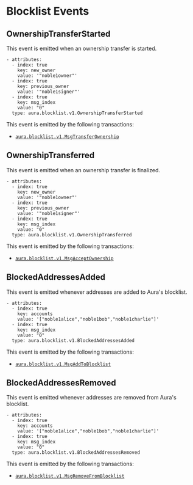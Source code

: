 # Blocklist Events

## OwnershipTransferStarted

This event is emitted when an ownership transfer is started.

```shell
- attributes:
  - index: true
    key: new_owner
    value: '"noble1owner"'
  - index: true
    key: previous_owner
    value: '"noble1signer"'
  - index: true
    key: msg_index
    value: "0"
  type: aura.blocklist.v1.OwnershipTransferStarted
```

This event is emitted by the following transactions:

- [`aura.blocklist.v1.MsgTransferOwnership`](./02_messages_blocklist.md#transfer-ownership)

## OwnershipTransferred

This event is emitted when an ownership transfer is finalized.

```shell
- attributes:
  - index: true
    key: new_owner
    value: '"noble1owner"'
  - index: true
    key: previous_owner
    value: '"noble1signer"'
  - index: true
    key: msg_index
    value: "0"
  type: aura.blocklist.v1.OwnershipTransferred
```

This event is emitted by the following transactions:

- [`aura.blocklist.v1.MsgAcceptOwnership`](./02_messages_blocklist.md#accept-ownership)

## BlockedAddressesAdded

This event is emitted whenever addresses are added to Aura's blocklist.

```shell
- attributes:
  - index: true
    key: accounts
    value: '["noble1alice","noble1bob","noble1charlie"]'
  - index: true
    key: msg_index
    value: "0"
  type: aura.blocklist.v1.BlockedAddressesAdded
```

This event is emitted by the following transactions:

- [`aura.blocklist.v1.MsgAddToBlocklist`](./02_messages_blocklist.md#add-to-blocklist)

## BlockedAddressesRemoved

This event is emitted whenever addresses are removed from Aura's blocklist.

```shell
- attributes:
  - index: true
    key: accounts
    value: '["noble1alice","noble1bob","noble1charlie"]'
  - index: true
    key: msg_index
    value: "0"
  type: aura.blocklist.v1.BlockedAddressesRemoved
```

This event is emitted by the following transactions:

- [`aura.blocklist.v1.MsgRemoveFromBlocklist`](./02_messages_blocklist.md#remove-from-blocklist)

